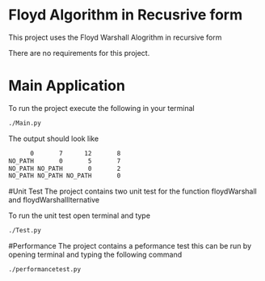 # Floyd Algorithm in Recusrive form
This project uses the Floyd Warshall Alogrithm in recursive form

There are no requirements for this project. 



# Main Application
To run the project execute the following in your terminal 
```bash
./Main.py
```

The output should look like 

```bash
      0       7      12       8 
NO_PATH       0       5       7 
NO_PATH NO_PATH       0       2 
NO_PATH NO_PATH NO_PATH       0 
```

#Unit Test
The project contains two unit test for the function floydWarshall and floydWarshallIternative

To run the unit test open terminal and type 

```bash
./Test.py
```


#Performance
The project contains a peformance test this can be run by opening terminal and typing the following command

```bash
./performancetest.py
```
